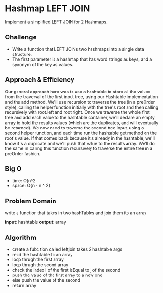 # Hashmap LEFT JOIN

Implement a simplified LEFT JOIN for 2 Hashmaps.

## Challenge

- Write a function that LEFT JOINs two hashmaps into a single data structure.
- The first parameter is a hashmap that has word strings as keys, and a synonym of the key as values.

## Approach & Efficiency

Our general approach here was to use a hashtable to store all the values from the traversal of the first input tree, using our Hashtable implementation and the add method. We'll use recursion to traverse the tree (in a preOrder style), calling the helper function initially with the tree's root and then calling recursively with root.left and root.right. Once we traverse the whole first tree and add each value to the hashtable container, we'll declare an empty array to hold the results values (which are the duplicates, and will eventually be returned). We now need to traverse the second tree input, using a second helper function, and each time run the hashtable get method on the root's value. If that comes back because it's already in the hashtable, we'll know it's a duplicate and we'll push that value to the results array. We'll do the same in calling this function recursively to traverse the entire tree in a preOrder fashion.

## Big O

- time: O(n^2)
- space: O{n - n ^ 2}

## Problem Domain

write a function that takes in two hashTables and join them ito an array

**input:** hashtable 
**output:** array

## Algorithm

- create a fubc tion called leftjoin takes  2 hashtable args 
- read the hashtable to an array 
- loop thrugh the first array
- loop thrugh the scond array
- check the index i of the first isEqual to j of the second
- push the value of the first array to a new one 
- else push the value of the second 
- return array

